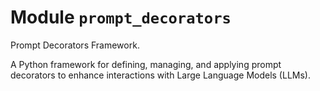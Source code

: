 # Module `prompt_decorators`

Prompt Decorators Framework.

A Python framework for defining, managing, and applying prompt decorators to enhance interactions with Large Language Models (LLMs).
